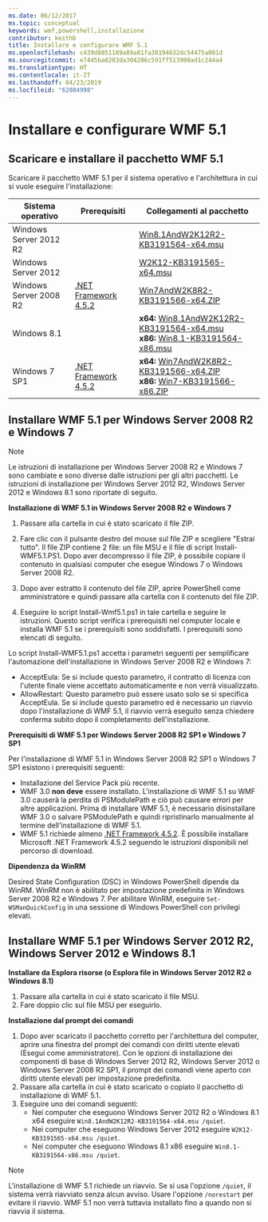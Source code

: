 ```yaml
---
ms.date: 06/12/2017
ms.topic: conceptual
keywords: wmf,powershell,installazione
contributor: keithb
title: Installare e configurare WMF 5.1
ms.openlocfilehash: c439d0851189a89a81fa38194632dc54475a001d
ms.sourcegitcommit: e7445ba8203da304286c591ff513900ad1c244a4
ms.translationtype: HT
ms.contentlocale: it-IT
ms.lasthandoff: 04/23/2019
ms.locfileid: "62084998"
---
```

# <a name="install-and-configure-wmf-51"></a>Installare e configurare WMF 5.1

## <a name="download-and-install-the-wmf-51-package"></a>Scaricare e installare il pacchetto WMF 5.1

Scaricare il pacchetto WMF 5.1 per il sistema operativo e l'architettura in cui si vuole eseguire l'installazione:

| Sistema operativo       | Prerequisiti           | Collegamenti al pacchetto                          |
|------------------------|-------------------------|----------------------------------------|
| Windows Server 2012 R2 |                         | [Win8.1AndW2K12R2-KB3191564-x64.msu][] |
| Windows Server 2012    |                         | [W2K12-KB3191565-x64.msu][]            |
| Windows Server 2008 R2 | [.NET Framework 4.5.2][]| [Win7AndW2K8R2-KB3191566-x64.ZIP][]    |
| Windows 8.1            |                         | **x64:** [Win8.1AndW2K12R2-KB3191564-x64.msu][]</br>**x86:** [Win8.1-KB3191564-x86.msu][] |
| Windows 7 SP1          | [.NET Framework 4.5.2][]| **x64:** [Win7AndW2K8R2-KB3191566-x64.ZIP][]</br>**x86:** [Win7-KB3191566-x86.ZIP][] |

[.NET Framework 4.5.2]: https://www.microsoft.com/download/details.aspx?id=42642
[W2K12-KB3191565-x64.msu]: https://go.microsoft.com/fwlink/?linkid=839513
[Win7-KB3191566-x86.ZIP]: https://go.microsoft.com/fwlink/?linkid=839522
[Win7AndW2K8R2-KB3191566-x64.ZIP]: https://go.microsoft.com/fwlink/?linkid=839523
[Win8.1-KB3191564-x86.msu]: https://go.microsoft.com/fwlink/?linkid=839521
[Win8.1AndW2K12R2-KB3191564-x64.msu]: https://go.microsoft.com/fwlink/?linkid=839516

## <a name="install-wmf-51-for-windows-server-2008-r2-and-windows-7"></a>Installare WMF 5.1 per Windows Server 2008 R2 e Windows 7

> [!NOTE]
> Le istruzioni di installazione per Windows Server 2008 R2 e Windows 7 sono cambiate e sono diverse dalle istruzioni per gli altri pacchetti. Le istruzioni di installazione per Windows Server 2012 R2, Windows Server 2012 e Windows 8.1 sono riportate di seguito.

**Installazione di WMF 5.1 in Windows Server 2008 R2 e Windows 7**

1. Passare alla cartella in cui è stato scaricato il file ZIP.

2. Fare clic con il pulsante destro del mouse sul file ZIP e scegliere "Estrai tutto". Il file ZIP contiene 2 file: un file MSU e il file di script Install-WMF5.1.PS1.
Dopo aver decompresso il file ZIP, è possibile copiare il contenuto in qualsiasi computer che esegue Windows 7 o Windows Server 2008 R2.

3. Dopo aver estratto il contenuto del file ZIP, aprire PowerShell come amministratore e quindi passare alla cartella con il contenuto del file ZIP.

4. Eseguire lo script Install-Wmf5.1.ps1 in tale cartella e seguire le istruzioni. Questo script verifica i prerequisiti nel computer locale e installa WMF 5.1 se i prerequisiti sono soddisfatti. I prerequisiti sono elencati di seguito.

Lo script Install-WMF5.1.ps1 accetta i parametri seguenti per semplificare l'automazione dell'installazione in Windows Server 2008 R2 e Windows 7:

- AcceptEula: Se si include questo parametro, il contratto di licenza con l'utente finale viene accettato automaticamente e non verrà visualizzato.
- AllowRestart: Questo parametro può essere usato solo se si specifica AcceptEula. Se si include questo parametro ed è necessario un riavvio dopo l'installazione di WMF 5.1, il riavvio verrà eseguito senza chiedere conferma subito dopo il completamento dell'installazione.

**Prerequisiti di WMF 5.1 per Windows Server 2008 R2 SP1 e Windows 7 SP1**

Per l'installazione di WMF 5.1 in Windows Server 2008 R2 SP1 o Windows 7 SP1 esistono i prerequisiti seguenti:
- Installazione del Service Pack più recente.
- WMF 3.0 **non deve** essere installato. L'installazione di WMF 5.1 su WMF 3.0 causerà la perdita di PSModulePath e ciò può causare errori per altre applicazioni. Prima di installare WMF 5.1, è necessario disinstallare WMF 3.0 o salvare PSModulePath e quindi ripristinarlo manualmente al termine dell'installazione di WMF 5.1.
- WMF 5.1 richiede almeno [.NET Framework 4.5.2](https://www.microsoft.com/en-ca/download/details.aspx?id=42642).
È possibile installare Microsoft .NET Framework 4.5.2 seguendo le istruzioni disponibili nel percorso di download.

**Dipendenza da WinRM**

Desired State Configuration (DSC) in Windows PowerShell dipende da WinRM.
WinRM non è abilitato per impostazione predefinita in Windows Server 2008 R2 e Windows 7.
Per abilitare WinRM, eseguire `Set-WSManQuickConfig` in una sessione di Windows PowerShell con privilegi elevati.

## <a name="install-wmf-51-for-windows-server-2012-r2-windows-server-2012-and-windows-81"></a>Installare WMF 5.1 per Windows Server 2012 R2, Windows Server 2012 e Windows 8.1

**Installare da Esplora risorse (o Esplora file in Windows Server 2012 R2 o Windows 8.1)**

1. Passare alla cartella in cui è stato scaricato il file MSU.
2. Fare doppio clic sul file MSU per eseguirlo.

**Installazione dal prompt dei comandi**

1. Dopo aver scaricato il pacchetto corretto per l'architettura del computer, aprire una finestra del prompt dei comandi con diritti utente elevati (Esegui come amministratore). Con le opzioni di installazione dei componenti di base di Windows Server 2012 R2, Windows Server 2012 o Windows Server 2008 R2 SP1, il prompt dei comandi viene aperto con diritti utente elevati per impostazione predefinita.
2. Passare alla cartella in cui è stato scaricato o copiato il pacchetto di installazione di WMF 5.1.
3. Eseguire uno dei comandi seguenti:
   - Nei computer che eseguono Windows Server 2012 R2 o Windows 8.1 x64 eseguire `Win8.1AndW2K12R2-KB3191564-x64.msu /quiet`.
   - Nei computer che eseguono Windows Server 2012 eseguire `W2K12-KB3191565-x64.msu /quiet`.
   - Nei computer che eseguono Windows 8.1 x86 eseguire `Win8.1-KB3191564-x86.msu /quiet`.

> [!NOTE]
> L'installazione di WMF 5.1 richiede un riavvio. Se si usa l'opzione `/quiet`, il sistema verrà riavviato senza alcun avviso.
> Usare l'opzione `/norestart` per evitare il riavvio. WMF 5.1 non verrà tuttavia installato fino a quando non si riavvia il sistema.
